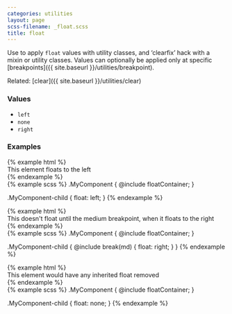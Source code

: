 ```yaml
---
categories: utilities
layout: page
scss-filename: _float.scss
title: float
---
```

Use to apply `float` values with utility classes, and ‘clearfix’ hack with a mixin or utility classes. Values can optionally be applied only at specific [breakpoints]({{ site.baseurl }}/utilities/breakpoint).

Related: [clear]({{ site.baseurl }}/utilities/clear)

### Values
* `left`
* `none`
* `right`

### Examples
<div class="DocsExample DocsExample--grouped">
{% example html %}
<div class="u-floatContainer">
  <div class="u-background-color--gray-13 u-float--left">
    This element floats to the left
  </div>
</div>
{% endexample %}
</div>

<div class="DocsExample DocsExample--render--hidden">
{% example scss %}
.MyComponent {
  @include floatContainer;
}

.MyComponent-child {
  float: left;
}
{% endexample %}
</div>


<div class="DocsExample DocsExample--grouped">
{% example html %}
<div class="u-floatContainer">
  <div class="u-background-color--gray-13 u-md-float--right">
    This doesn't float until the medium breakpoint, when it floats to the right
  </div>
</div>
{% endexample %}
</div>

<div class="DocsExample DocsExample--render--hidden">
{% example scss %}
.MyComponent {
  @include floatContainer;
}

.MyComponent-child {
  @include break(md) {
    float: right;
  }
}
{% endexample %}
</div>


<div class="DocsExample DocsExample--grouped">
{% example html %}
<div class="u-floatContainer">
  <div class="u-background-color--gray-13 u-float--none">
    This element would have any inherited float removed
  </div>
</div>
{% endexample %}
</div>

<div class="DocsExample DocsExample--render--hidden">
{% example scss %}
.MyComponent {
  @include floatContainer;
}

.MyComponent-child {
  float: none;
}
{% endexample %}
</div>
